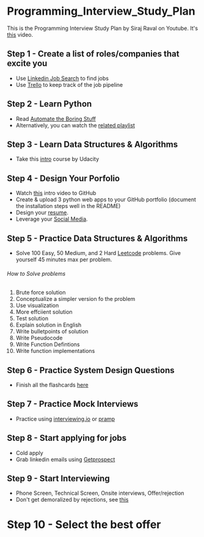 # Programming_Interview_Study_Plan
This is the Programming Interview Study Plan by Siraj Raval on Youtube. It's [this](https://youtu.be/sMkMr2455mk) video.

## Step 1 - Create a list of roles/companies that excite you

- Use [Linkedin Job Search](https://linkedin.com) to find jobs
- Use [Trello](http://trello.com) to keep track of the job pipeline

## Step 2 - Learn Python

- Read [Automate the Boring Stuff](https://automatetheboringstuff.com/)
- Alternatively, you can watch the [related playlist](https://www.youtube.com/watch?v=1F_OgqRuSdI&list=PL0-84-yl1fUnRuXGFe_F7qSH1LEnn9LkW)

## Step 3 - Learn Data Structures & Algorithms

- Take this [intro](https://www.udacity.com/course/data-structures-and-algorithms-in-python--ud513) course by Udacity

## Step 4 - Design Your Porfolio

- Watch [this](https://www.youtube.com/watch?v=Loav1kbA640) intro video to GitHub
- Create & upload 3 python web apps to your GitHub portfolio (document the installation steps well in the README)
- Design your [resume](https://www.youtube.com/watch?v=nMK94JlKRb4). 
- Leverage your [Social Media](https://www.youtube.com/watch?v=PulyGf6trOk). 

## Step 5 - Practice Data Structures & Algorithms
- Solve 100 Easy, 50 Medium, and 2 Hard [Leetcode](http://leetcode.com) problems. Give yourself 45 minutes max per problem.

###### How to Solve problems
1. Brute force solution
2. Conceptualize a simpler version fo the problem
3. Use visualization
4. More effciient solution
5. Test solution
6. Explain solution in English 
7. Write bulletpoints of solution
8. Write Pseudocode
9. Write Function Defintions
10. Write function implementations

## Step 6 - Practice System Design Questions

- Finish all the flashcards [here](https://github.com/donnemartin/system-design-primer#master-slave-replication) 

## Step 7 - Practice Mock Interviews

- Practice using [interviewing.io](http://interviewing.io) or [pramp](https://www.pramp.com/) 

## Step 8 - Start applying for jobs

- Cold apply
- Grab linkedin emails using [Getprospect](http://getprospect.io)

## Step 9 - Start Interviewing
- Phone Screen, Technical Screen, Onsite interviews, Offer/rejection
- Don't get demoralized by rejections, see [this](http://rejected.us) 

# Step 10 - Select the best offer
